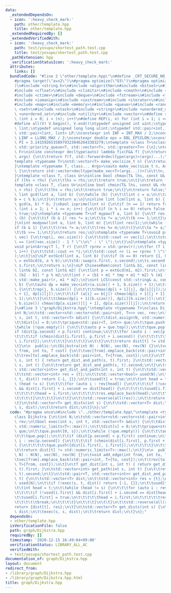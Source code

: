 ```yaml
---
data:
  _extendedDependsOn:
  - icon: ':heavy_check_mark:'
    path: other/template.hpp
    title: other/template.hpp
  _extendedRequiredBy: []
  _extendedVerifiedWith:
  - icon: ':heavy_check_mark:'
    path: test/yosupo/shortest_path.test.cpp
    title: test/yosupo/shortest_path.test.cpp
  _pathExtension: hpp
  _verificationStatusIcon: ':heavy_check_mark:'
  attributes:
    links: []
  bundledCode: "#line 2 \"other/template.hpp\"\n#define _CRT_SECURE_NO_WARNINGS\n\
    #pragma target(\"avx2\")\n#pragma optimize(\"O3\")\n#pragma optimize(\"unroll-loops\"\
    )\n#include <string.h>\n#include <algorithm>\n#include <bitset>\n#include <cassert>\n\
    #include <cfloat>\n#include <climits>\n#include <cmath>\n#include <complex>\n\
    #include <ctime>\n#include <deque>\n#include <fstream>\n#include <functional>\n\
    #include <iomanip>\n#include <iostream>\n#include <iterator>\n#include <list>\n\
    #include <map>\n#include <memory>\n#include <queue>\n#include <random>\n#include\
    \ <set>\n#include <stack>\n#include <string>\n#include <unordered_map>\n#include\
    \ <unordered_set>\n#include <utility>\n#include <vector>\n#define rep(i, n) for\
    \ (int i = 0; i < (n); i++)\n#define REP(i, n) for (int i = 1; i <= (n); i++)\n\
    #define all(V) V.begin(), V.end()\ntypedef unsigned int uint;\ntypedef long long\
    \ lint;\ntypedef unsigned long long ulint;\ntypedef std::pair<int, int> P;\ntypedef\
    \ std::pair<lint, lint> LP;\nconstexpr int INF = INT_MAX / 2;\nconstexpr lint\
    \ LINF = LLONG_MAX / 2;\nconstexpr double eps = DBL_EPSILON;\nconstexpr double\
    \ PI = 3.141592653589793238462643383279;\ntemplate <class T>\nclass prique : public\
    \ std::priority_queue<T, std::vector<T>, std::greater<T>> {\n};\ntemplate <typename\
    \ F>\ninline constexpr decltype(auto) lambda_fix(F&& f) {\n\treturn [f = std::forward<F>(f)](auto&&...\
    \ args) {\n\t\treturn f(f, std::forward<decltype(args)>(args)...);\n\t};\n}\n\
    template <typename T>\nstd::vector<T> make_vec(size_t n) {\n\treturn std::vector<T>(n);\n\
    }\ntemplate <typename T, class... Args>\nauto make_vec(size_t n, Args&&... args)\
    \ {\n\treturn std::vector<decltype(make_vec<T>(args...))>(\n\t\tn, make_vec<T>(std::forward<Args>(args)...));\n\
    }\ntemplate <class T, class U>\ninline bool chmax(T& lhs, const U& rhs) {\n\t\
    if (lhs < rhs) {\n\t\tlhs = rhs;\n\t\treturn true;\n\t}\n\treturn false;\n}\n\
    template <class T, class U>\ninline bool chmin(T& lhs, const U& rhs) {\n\tif (lhs\
    \ > rhs) {\n\t\tlhs = rhs;\n\t\treturn true;\n\t}\n\treturn false;\n}\ninline\
    \ lint gcd(lint a, lint b) {\n\twhile (b) {\n\t\tlint c = a;\n\t\ta = b;\n\t\t\
    b = c % b;\n\t}\n\treturn a;\n}\ninline lint lcm(lint a, lint b) { return a /\
    \ gcd(a, b) * b; }\nbool isprime(lint n) {\n\tif (n == 1) return false;\n\tfor\
    \ (int i = 2; i * i <= n; i++) {\n\t\tif (n % i == 0) return false;\n\t}\n\treturn\
    \ true;\n}\ntemplate <typename T>\nT mypow(T a, lint b) {\n\tT res(1);\n\twhile\
    \ (b) {\n\t\tif (b & 1) res *= a;\n\t\ta *= a;\n\t\tb >>= 1;\n\t}\n\treturn res;\n\
    }\nlint modpow(lint a, lint b, lint m) {\n\tlint res(1);\n\twhile (b) {\n\t\t\
    if (b & 1) {\n\t\t\tres *= a;\n\t\t\tres %= m;\n\t\t}\n\t\ta *= a;\n\t\ta %= m;\n\
    \t\tb >>= 1;\n\t}\n\treturn res;\n}\ntemplate <typename T>\nvoid printArray(std::vector<T>&\
    \ vec) {\n\trep(i, vec.size()) {\n\t\tstd::cout << vec[i];\n\t\tstd::cout << (i\
    \ == (int)vec.size() - 1 ? \"\\n\" : \" \");\n\t}\n}\ntemplate <typename T>\n\
    void printArray(T l, T r) {\n\tT rprev = std::prev(r);\n\tfor (T i = l; i != r;\
    \ i++) {\n\t\tstd::cout << *i;\n\t\tstd::cout << (i == rprev ? \"\\n\" : \" \"\
    );\n\t}\n}\nLP extGcd(lint a, lint b) {\n\tif (b == 0) return {1, 0};\n\tLP s\
    \ = extGcd(b, a % b);\n\tstd::swap(s.first, s.second);\n\ts.second -= a / b *\
    \ s.first;\n\treturn s;\n}\nLP ChineseRem(const lint& b1, const lint& m1, const\
    \ lint& b2, const lint& m2) {\n\tlint p = extGcd(m1, m2).first;\n\tlint tmp =\
    \ (b2 - b1) * p % m2;\n\tlint r = (b1 + m1 * tmp + m1 * m2) % (m1 * m2);\n\treturn\
    \ std::make_pair(r, m1 * m2);\n}\nint LCS(const std::string& a, const std::string&\
    \ b) {\n\tauto dp = make_vec<int>(a.size() + 1, b.size() + 1);\n\trep(i, a.size())\
    \ {\n\t\trep(j, b.size()) {\n\t\t\tchmax(dp[i + 1][j], dp[i][j]);\n\t\t\tchmax(dp[i][j\
    \ + 1], dp[i][j]);\n\t\t\tif (a[i] == b[j]) chmax(dp[i + 1][j + 1], dp[i][j] +\
    \ 1);\n\t\t}\n\t\tchmax(dp[i + 1][b.size()], dp[i][b.size()]);\n\t}\n\trep(j,\
    \ b.size()) chmax(dp[a.size()][j + 1], dp[a.size()][j]);\n\treturn dp[a.size()][b.size()];\n\
    }\n#line 3 \"graph/Dijkstra.hpp\"\ntemplate <typename T>\nclass Dijkstra {\n\t\
    int N;\n\tstd::vector<std::vector<std::pair<int, T>>> vec, rev;\n\tbool exec(int\
    \ s, int t, std::vector<T> &dist) {\n\t\tdist.assign(N, std::numeric_limits<T>::max());\n\
    \t\tdist[s] = 0;\n\t\tprique<std::pair<T, int>> que;\n\t\tque.push({0, s});\n\t\
    \twhile (!que.empty()) {\n\t\t\tauto p = que.top();\n\t\t\tque.pop();\n\t\t\t\
    if (dist[p.second] < p.first) continue;\n\t\t\tfor (auto i : vec[p.second]) {\n\
    \t\t\t\tif (chmin(dist[i.first], p.first + i.second)) {\n\t\t\t\t\tque.push({dist[i.first],\
    \ i.first});\n\t\t\t\t}\n\t\t\t}\n\t\t}\n\t\treturn dist[t] != std::numeric_limits<T>::max();\n\
    \t}\n\n  public:\n\tDijkstra(int N) : N(N), vec(N), rev(N) {}\n\tvoid add_edge(int\
    \ from, int to, T cost) {\n\t\tvec[from].emplace_back(std::pair<int, T>{to, cost});\n\
    \t\trev[to].emplace_back(std::pair<int, T>{from, cost});\n\t}\n\tT get_dist(int\
    \ s, int t) { return get_dist_and_path(s, t).first; }\n\tstd::vector<int> get_path(int\
    \ s, int t) {\n\t\treturn get_dist_and_path(s, t).second;\n\t}\n\tstd::pair<T,\
    \ std::vector<int>> get_dist_and_path(int s, int t) {\n\t\tstd::vector<T> dist;\n\
    \t\tstd::vector<int> res = {t};\n\t\tstd::vector<bool> used(N);\n\t\tif (!exec(s,\
    \ t, dist)) return {-1, {}};\n\t\tused[t] = true;\n\t\tint head = t;\n\t\twhile\
    \ (head != s) {\n\t\t\tfor (auto i : rev[head]) {\n\t\t\t\tif (!used[i.first]\
    \ && dist[i.first] + i.second == dist[head]) {\n\t\t\t\t\tused[i.first] = true;\n\
    \t\t\t\t\thead = i.first;\n\t\t\t\t\tres.emplace_back(head);\n\t\t\t\t\tbreak;\n\
    \t\t\t\t}\n\t\t\t}\n\t\t}\n\t\tstd::reverse(all(res));\n\t\treturn {dist[t], res};\n\
    \t}\n\tstd::vector<T> get_dists(int s) {\n\t\tstd::vector<T> dist;\n\t\texec(s,\
    \ s, dist);\n\t\treturn dist;\n\t}\n};\n"
  code: "#pragma once\n#include \"../other/template.hpp\"\ntemplate <typename T>\n\
    class Dijkstra {\n\tint N;\n\tstd::vector<std::vector<std::pair<int, T>>> vec,\
    \ rev;\n\tbool exec(int s, int t, std::vector<T> &dist) {\n\t\tdist.assign(N,\
    \ std::numeric_limits<T>::max());\n\t\tdist[s] = 0;\n\t\tprique<std::pair<T, int>>\
    \ que;\n\t\tque.push({0, s});\n\t\twhile (!que.empty()) {\n\t\t\tauto p = que.top();\n\
    \t\t\tque.pop();\n\t\t\tif (dist[p.second] < p.first) continue;\n\t\t\tfor (auto\
    \ i : vec[p.second]) {\n\t\t\t\tif (chmin(dist[i.first], p.first + i.second))\
    \ {\n\t\t\t\t\tque.push({dist[i.first], i.first});\n\t\t\t\t}\n\t\t\t}\n\t\t}\n\
    \t\treturn dist[t] != std::numeric_limits<T>::max();\n\t}\n\n  public:\n\tDijkstra(int\
    \ N) : N(N), vec(N), rev(N) {}\n\tvoid add_edge(int from, int to, T cost) {\n\t\
    \tvec[from].emplace_back(std::pair<int, T>{to, cost});\n\t\trev[to].emplace_back(std::pair<int,\
    \ T>{from, cost});\n\t}\n\tT get_dist(int s, int t) { return get_dist_and_path(s,\
    \ t).first; }\n\tstd::vector<int> get_path(int s, int t) {\n\t\treturn get_dist_and_path(s,\
    \ t).second;\n\t}\n\tstd::pair<T, std::vector<int>> get_dist_and_path(int s, int\
    \ t) {\n\t\tstd::vector<T> dist;\n\t\tstd::vector<int> res = {t};\n\t\tstd::vector<bool>\
    \ used(N);\n\t\tif (!exec(s, t, dist)) return {-1, {}};\n\t\tused[t] = true;\n\
    \t\tint head = t;\n\t\twhile (head != s) {\n\t\t\tfor (auto i : rev[head]) {\n\
    \t\t\t\tif (!used[i.first] && dist[i.first] + i.second == dist[head]) {\n\t\t\t\
    \t\tused[i.first] = true;\n\t\t\t\t\thead = i.first;\n\t\t\t\t\tres.emplace_back(head);\n\
    \t\t\t\t\tbreak;\n\t\t\t\t}\n\t\t\t}\n\t\t}\n\t\tstd::reverse(all(res));\n\t\t\
    return {dist[t], res};\n\t}\n\tstd::vector<T> get_dists(int s) {\n\t\tstd::vector<T>\
    \ dist;\n\t\texec(s, s, dist);\n\t\treturn dist;\n\t}\n};"
  dependsOn:
  - other/template.hpp
  isVerificationFile: false
  path: graph/Dijkstra.hpp
  requiredBy: []
  timestamp: '2020-12-15 16:49:04+09:00'
  verificationStatus: LIBRARY_ALL_AC
  verifiedWith:
  - test/yosupo/shortest_path.test.cpp
documentation_of: graph/Dijkstra.hpp
layout: document
redirect_from:
- /library/graph/Dijkstra.hpp
- /library/graph/Dijkstra.hpp.html
title: graph/Dijkstra.hpp
---
```

